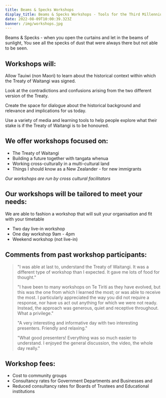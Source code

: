 ```yaml
---
title: Beams & Specks Workshops
display_title: Beams & Specks Workshops - Tools for the Third Millennium
date: 2022-08-09T10:00:39.323Z
banner: /img/workshops.jpg
---
```

Beams & Specks - when you open the curtains and let in the beams of sunlight, You see all the specks of dust that were always there but not able to be seen.

## Workshops will:

Allow Tauiwi (non Maori) to learn about the historical context within which the Treaty of Waitangi was signed.

Look at the contradictions and confusions arising from the two different version of the Treaty.

Create the space for dialogue about the historical background and relevance and implications for us today.

Use a variety of media and learning tools to help people explore what their stake is if the Treaty of Waitangi is to be honoured.

## We offer workshops focused on:

* The Treaty of Waitangi
* Building a future together with tangata whenua
* Working cross-culturally in a multi-cultural land
* Things I should know as a New Zealander - for new immigrants

*Our workshops are run by cross cultural facilitators*

## Our workshops will be tailored to meet your needs:

We are able to fashion a workshop that will suit your organisation and fit with your timetable

* Two day live-in workshop
* One day workshop 9am - 4pm
* Weekend workshop (not live-in)

## Comments from past workshop participants:

> "I was able at last to, understand the Treaty of Waitangi. It was a different type of workshop than I expected. It gave me lots of food for thought."
>
> "﻿I have been to many workshops on Te Tiriti as they have evolved, but this was the one from which I learned the most; or was able to receive the most. I particularly appreciated the way you did not require a response, nor have us act out anything for which we were not ready. Instead, the approach was generous, quiet and receptive throughout. What a privilege."
>
> "A very interesting and informative day with two interesting presenters. Friendly and relaxing."
>
> "What good presenters! Everything was so much easier to understand. I enjoyed the general discussion, the video, the whole day really."

## Workshop fees:

* Cost to community groups
* Consultancy rates for Government Departments and Businesses and
* Reduced consultancy rates for Boards of Trustees and Educational institutions